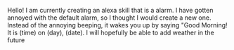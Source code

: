 Hello! I am currently creating an alexa skill that is a alarm. I have gotten annoyed with the default alarm, so I thought I would create a new one. Instead of the annoying beeping, it wakes you up by saying "Good Morning! It is (time) on (day), (date). I will hopefully be able to add weather in the future
